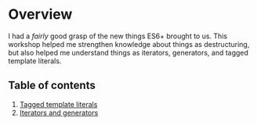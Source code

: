 # Overview

I had a _fairly_ good grasp of the new things ES6+ brought to us. This
workshop helped me strengthen knowledge about things as destructuring, but 
also helped me understand things as iterators, generators, and tagged
template literals.

## Table of contents

1. [Tagged template literals](tagged-template-literals.md)
2. [Iterators and generators](iterators-generators.md)
